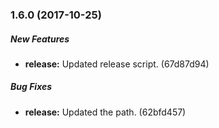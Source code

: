 ### 1.6.0 (2017-10-25)

##### New Features

* **release:** Updated release script. (67d87d94)

##### Bug Fixes

* **release:** Updated the path. (62bfd457)


